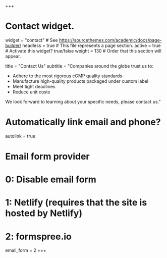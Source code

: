 +++
# Contact widget.
widget = "contact"  # See https://sourcethemes.com/academic/docs/page-builder/
headless = true  # This file represents a page section.
active = true  # Activate this widget? true/false
weight = 130  # Order that this section will appear.

title = "Contact Us"
subtitle = "Companies around the globe trust us to:
- Adhere to the most rigorous cGMP quality standards
- Manufacture high-quality products packaged under custom label
- Meet tight deadlines
- Reduce unit costs

We look forward to learning about your specific needs, please contact us."

# Automatically link email and phone?
autolink = true

# Email form provider
#   0: Disable email form
#   1: Netlify (requires that the site is hosted by Netlify)
#   2: formspree.io
email_form = 2
+++

